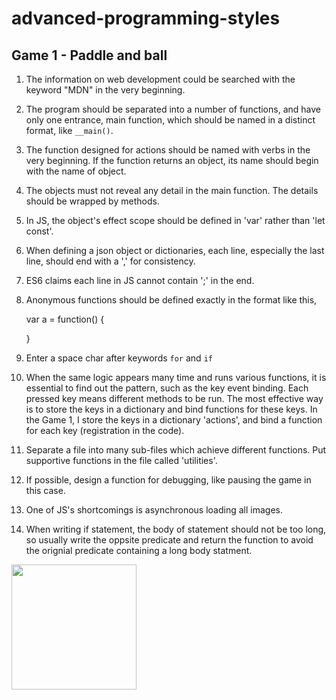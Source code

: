 # advanced-programming-styles

## Game 1 - Paddle and ball
1. The information on web development could be searched with the keyword "MDN" in the very beginning.
2. The program should be separated into a number of functions, and have only one entrance, main function, which should be named in a distinct format, like `__main()`.
3. The function designed for actions should be named with verbs in the very beginning. If the function returns an object, its name should begin with the name of object.
4. The objects must not reveal any detail in the main function. The details should be wrapped by methods.
5. In JS, the object's effect scope should be defined in 'var' rather than 'let const'.
6. When defining a json object or dictionaries, each line, especially the last line, should end with a ',' for consistency.
7. ES6 claims each line in JS cannot contain ';' in the end.
8. Anonymous functions should be defined exactly in the format like this, 
	
	var a = function() {

	} 
9. Enter a space char after keywords `for` and `if`
10. When the same logic appears many time and runs various functions, it is essential to find out the pattern, such as the key event binding. Each pressed key means different methods to be run. The most effective way is to store the keys in a dictionary and bind functions for these keys. In the Game 1, I store the keys in a dictionary 'actions', and bind a function for each key (registration in the code).
11. Separate a file into many sub-files which achieve different functions. Put supportive functions in the file called 'utilities'.
12. If possible, design a function for debugging, like pausing the game in this case.
13. One of JS's shortcomings is asynchronous loading all images.
14. When writing if statement, the body of statement should not be too long, so usually write the oppsite predicate and return the function to avoid the orignial predicate containing a long body statment.
<img src="https://github.com/OopsRyan/advanced-programming-styles/blob/master/game1/game1_demo.gif" width="200" height="200"/>
